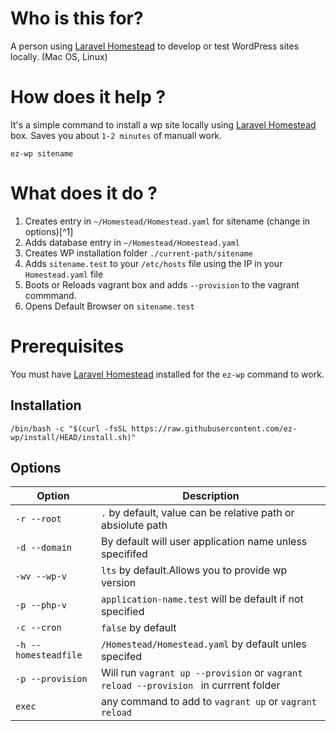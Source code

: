 # Who is this for?

A person using [Laravel Homestead](https://laravel.com/docs/9.x/homestead) to develop or test WordPress sites locally. (Mac OS, Linux)

# How does it help ?

It's a simple command to install a wp site locally using [Laravel Homestead](https://laravel.com/docs/9.x/homestead) box. Saves you about `1-2 minutes` of manuall work.

```
ez-wp sitename
```

# What does it do ?

1. Creates entry in `~/Homestead/Homestead.yaml` for sitename (change in options)[^1]
2. Adds database entry in `~/Homestead/Homestead.yaml`
3. Creates WP installation folder `./current-path/sitename`
4. Adds `sitename.test` to your `/etc/hosts` file using the IP in your `Homestead.yaml` file
5. Boots or Reloads vagrant box and adds `--provision` to the vagrant commmand.
6. Opens Default Browser on `sitename.test`

# Prerequisites

You must have [Laravel Homestead](https://laravel.com/docs/9.x/homestead) installed for the `ez-wp` command to work. 

## Installation

```
/bin/bash -c "$(curl -fsSL https://raw.githubusercontent.com/ez-wp/install/HEAD/install.sh)"
```

## Options

| Option               | Description                                                                           |
| -------------------- | ------------------------------------------------------------------------------------- |
| `-r --root`          | `.` by default, value can be relative path or absiolute path                          |
| `-d --domain`        | By default will user application name unless specififed                               |
| `-wv --wp-v`         | `lts` by default.Allows you to provide wp version                                     |
| `-p --php-v`         | `application-name.test` will be default if not specified                              |
| `-c --cron`          | `false` by default                                                                    |
| `-h --homesteadfile` | `/Homestead/Homestead.yaml` by default unles specifed                                 |
| `-p --provision`     | Will run `vagrant up --provision` or `vagrant reload --provision ` in currrent folder |
| `exec`               | any command to add to `vagrant up` or `vagrant reload`                                |
